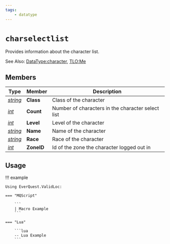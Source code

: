 ```yaml
---
tags:
    - datatype
---
```

# `charselectlist`

Provides information about the character list.

See Also: [DataType:character](./datatype-character.md), [TLO:Me](../top-level-objects/tlo-me.md)

## Members

| **Type**  | **Member**  | **Description** |
| --- | --- | --- |
| [_string_](./datatype-string.md) | **Class** |  Class of the character |
| [_int_](./datatype-int.md) | **Count** | Number of characters in the character select list |
| [_int_](./datatype-int.md) | **Level** | Level of the character |
| [_string_](./datatype-string.md) | **Name** | Name of the character |
| [_string_](./datatype-string.md) | **Race** | Race of the character |
| [_int_](./datatype-int.md) | **ZoneID** | Id of the zone the character logged out in |


## Usage

!!! example

    Using EverQuest.ValidLoc:

    === "MQScript"

        ```
        | Macro Example
        ```

    === "Lua"

        ```lua
        -- Lua Example
        ```
